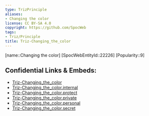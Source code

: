 ```yaml
---
type: TrizPrinciple
aliases:
- Changing the color
license: CC BY-SA 4.0
copyright: https://github.com/SpocWeb
tags: 
- Triz/Principle
title: Triz-Changing_the_color
---
```

[name::Changing the color]
[SpocWebEntityId::22226]
[Popularity::9]



## Confidential Links & Embeds: 
- [Triz-Changing_the_color](../../../../_public/tech/Triz/Principle/Triz-Changing_the_color.md) 
- [Triz-Changing_the_color.internal](../../../../_internal/tech/Triz/Principle/Triz-Changing_the_color.internal.md) 
- [Triz-Changing_the_color.protect](../../../../_protect/tech/Triz/Principle/Triz-Changing_the_color.protect.md) 
- [Triz-Changing_the_color.private](../../../../_private/tech/Triz/Principle/Triz-Changing_the_color.private.md) 
- [Triz-Changing_the_color.personal](../../../../_personal/tech/Triz/Principle/Triz-Changing_the_color.personal.md) 
- [Triz-Changing_the_color.secret](../../../../_secret/tech/Triz/Principle/Triz-Changing_the_color.secret.md) 
